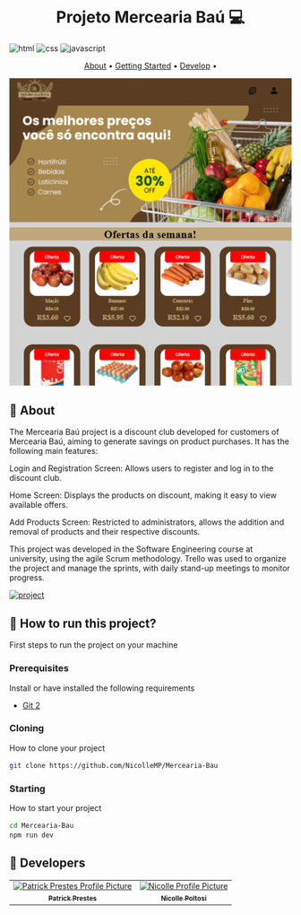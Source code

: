 [HTML__BADGE]: https://img.shields.io/badge/Html-000?style=for-the-badge&logo=html
[JAVASCRIPT__BADGE]: https://img.shields.io/badge/Javascript-000?style=for-the-badge&logo=javascript
[CSS__BADGE]:https://img.shields.io/badge/Css-000?style=for-the-badge&logo=css
[PROJECT__BADGE]: https://img.shields.io/badge/📱Visit_this_project-000?style=for-the-badge&logo=project
[PROJECT__URL]:https://github.com/Patrick-1810/my-portifolio

<h1 align="center" style="font-weight: bold;">Projeto Mercearia Baú 💻</h1>


![html][HTML__BADGE]
![css][CSS__BADGE]
![javascript][JAVASCRIPT__BADGE]

<p align="center">
 <a href="#about">About</a> • 
 <a href="#started">Getting Started</a> • 
 <a href="#colab">Develop</a> •
 
</p>


<p align="center" >
    <img src="./src/images/imageHome.png" >
</p>

<h2 id="started">📌 About</h2>
The Mercearia Baú project is a discount club developed for customers of Mercearia Baú, aiming to generate savings on product purchases. It has the following main features:

Login and Registration Screen: Allows users to register and log in to the discount club.

Home Screen: Displays the products on discount, making it easy to view available offers.

Add Products Screen: Restricted to administrators, allows the addition and removal of products and their respective discounts.

This project was developed in the Software Engineering course at university, using the agile Scrum methodology. Trello was used to organize the project and manage the sprints, with daily stand-up meetings to monitor progress.

[![project][PROJECT__BADGE]][PROJECT__URL]

<h2 id="started">🚀 How to run this project?</h2>

First steps to run the project on your machine

<h3>Prerequisites</h3>

Install or have installed the following requirements

- [Git 2](https://git-scm.com/book/pt-br/v2/Come%C3%A7ando-Instalando-o-Git)

<h3>Cloning</h3>

How to clone your project

```bash
git clone https://github.com/NicolleMP/Mercearia-Bau
```

<h3>Starting</h3>

How to start your project

```bash
cd Mercearia-Bau
npm run dev
```

<h2 id="colab">🤝 Developers</h2>

<table>
  <tr>
    <td align="center">
      <a href="#">
        <img src="https://avatars.githubusercontent.com/u/131163260?v=4" width="100px;" alt="Patrick Prestes Profile Picture"/><br>
        <sub>
          <b>Patrick Prestes</b>
        </sub>
      </a>
    </td>
     <td align="center">
      <a href="#">
        <img src="https://avatars.githubusercontent.com/u/126201109?v=4" width="100px;" alt="Nicolle Profile Picture"/><br>
        <sub>
          <b>Nicolle Poltosi</b>
        </sub>
      </a>
    </td>
<table>


